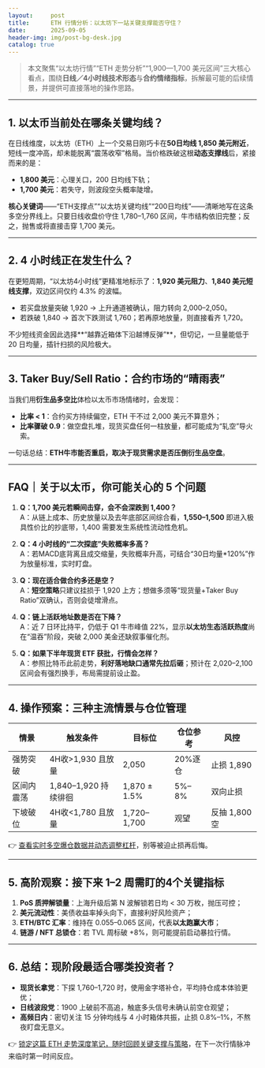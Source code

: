 ```yaml
---
layout:     post
title:      ETH 行情分析：以太坊下一站关键支撑能否守住？
date:       2025-09-05
header-img: img/post-bg-desk.jpg
catalog: true
---
```


> 本文聚焦“以太坊行情”“ETH 走势分析”“1,900—1,700 美元区间”三大核心看点，围绕**日线／4小时线技术形态**与**合约情绪指标**，拆解最可能的后续情景，并提供可直接落地的操作思路。

---

## 1. 以太币当前处在哪条关键均线？

在日线维度，以太坊（ETH）上一个交易日刚巧卡在**50日均线 1,850 美元附近**，短线一度冲高，却未能脱离“震荡收窄”格局。当价格跌破这根**动态支撑线**后，紧接而来的是：

- **1,800 美元**：心理关口，200 日均线下轨；
- **1,700 美元**：若失守，则波段空头概率陡增。

**核心关键词**——“ETH支撑点”“以太坊关键均线”“200日均线”——清晰地写在这条多空分界线上。只要日线收盘价守住 1,780–1,760 区间，牛市结构依旧完整；反之，抛售或将直接击穿 1,700 美元。

---

## 2. 4 小时线正在发生什么？

在更短周期，“以太坊4小时线”更精准地标示了：**1,920 美元阻力**、**1,840 美元短线支撑**，双边区间仅约 4.3% 的波幅。

- 若买盘放量突破 1,920 → 上升通道被确认，阻力转向 2,000–2,050。
- 若跌破 1,840 → 首次下跌测试 1,760；若再原地放量，则直接看齐 1,720。

不少短线资金因此选择**“越靠近箱体下沿越博反弹”**，但切记，一旦量能低于 20 日均量，插针扫损的风险极大。

---

## 3. Taker Buy/Sell Ratio：合约市场的“晴雨表”

当我们用**衍生品多空比**体检以太币市场情绪时，会发现：

- **比率 < 1**：合约买方持续偏空，ETH 干不过 2,000 美元不算意外；
- **比率骤破 0.9**：做空盘扎堆，现货买盘任何一柱放量，都可能成为“轧空”导火索。

一句话总结：**ETH牛市能否重启，取决于现货需求是否压倒衍生品空盘**。

---

## FAQ｜关于以太币，你可能关心的 5 个问题

1. **Q：1,700 美元若瞬间击穿，会不会深跌到 1,400？**  
   A：从链上成本、历史放量以及去年底部区间综合看，**1,550–1,500** 即进入极具性价比的抄底带，1,400 需要发生系统性流动性危机。

2. **Q：4 小时线的“二次探底”失败概率多高？**  
   A：若MACD底背离且成交缩量，失败概率升高，可结合“30日均量*120%”作为放量标准，实时盯盘。

3. **Q：现在适合做合约多还是空？**  
   A：**短空策略**只建议挂损于 1,920 上方；想做多须等“现货量+Taker Buy Ratio”双确认，否则会徒增滑点。

4. **Q：链上活跃地址数是否在下降？**  
   A：近 7 日环比持平，仍低于 Q1 牛市峰值 22%，显示**以太坊生态活跃热度**尚在“温吞”阶段，突破 2,000 美金还缺叙事催化剂。

5. **Q：如果下半年现货 ETF 获批，行情会怎样？**  
   A：参照比特币此前走势，**利好落地缺口通常先拉后砸**；预计在 2,020–2,100 区间会有强烈换手，布局需提前设止盈。

---

## 4. 操作预案：三种主流情景与仓位管理

| 情景        | 触发条件               | 目标位       | 仓位参考 | 风控          |
|-------------|------------------------|--------------|----------|---------------|
| 强势突破    | 4H收>1,930 且放量      | 2,050        | 20%逐仓  | 止损 1,890    |
| 区间内震荡  | 1,840–1,920 持续徘徊   | 1,870 ± 1.5% | 5%–8%    | 双向止损      |
| 下坡破位    | 4H收<1,780 且放量      | 1,720–1,700  | 观望     | 反抽 1,800 空 |

👉 [查看实时多空爆仓数据并动态调整杠杆](https://okxdog.com/)，别等被迫止损再后悔。

---

## 5. 高阶观察：接下来 1–2 周需盯的4个关键指标

1. **PoS 质押解锁量**：上海升级后第 N 波解锁若日均 < 30 万枚，抛压可控；
2. **美元流动性**：美债收益率掉头向下，直接利好风险资产；
3. **ETH/BTC 汇率**：维持在 0.055–0.065 区间，代表**以太跑赢大市**；
4. **链游 / NFT 总锁仓**：若 TVL 周标破 +8%，则可能提前启动暴拉行情。

---

## 6. 总结：现阶段最适合哪类投资者？

- **现货长拿党**：下探 1,760–1,720 时，使用金字塔补仓，平均持仓成本体验更优；
- **日线波段党**：1900 上破前不高追，触底多头信号未确认前空仓观望；
- **高频日内**：密切关注 15 分钟均线与 4 小时箱体共振，止损 0.8%–1%，不熬夜盯盘无意义。

👉 [锁定这篇 ETH 走势深度笔记，随时回顾关键支撑与策略](https://okxdog.com/)，在下一次行情脉冲来临时第一时间反应。